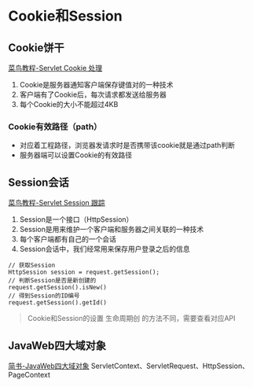 # Cookie和Session
## Cookie饼干
[菜鸟教程-Servlet Cookie 处理](https://www.runoob.com/servlet/servlet-cookies-handling.html)
1. Cookie是服务器通知客户端保存键值对的一种技术
2. 客户端有了Cookie后，每次请求都发送给服务器
3. 每个Cookie的大小不能超过4KB

### Cookie有效路径（path）
- 对应着工程路径，浏览器发请求时是否携带该cookie就是通过path判断 
- 服务器端可以设置Cookie的有效路径
## Session会话
[菜鸟教程-Servlet Session 跟踪](https://www.runoob.com/servlet/servlet-session-tracking.html)
1. Session是一个接口（HttpSession）
2. Session是用来维护一个客户端和服务器之间关联的一种技术
3. 每个客户端都有自己的一个会话
4. Session会话中，我们经常用来保存用户登录之后的信息
```
// 获取Session
HttpSession session = request.getSession();
// 判断Session是否是新创建的
request.getSession().isNew()
// 得到Session的ID编号
request.getSession().getId()
```
> Cookie和Session的设置 生命周期创 的方法不同，需要查看对应API
## JavaWeb四大域对象
[简书-JavaWeb四大域对象](https://www.jianshu.com/p/6c02951267d8)
ServletContext、ServletRequest、HttpSession、PageContext
